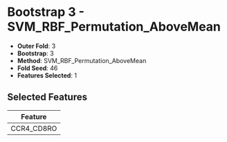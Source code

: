 # Bootstrap 3 - SVM_RBF_Permutation_AboveMean

- **Outer Fold**: 3
- **Bootstrap**: 3
- **Method**: SVM_RBF_Permutation_AboveMean
- **Fold Seed**: 46
- **Features Selected**: 1

## Selected Features

| Feature |
|---------|
| CCR4_CD8RO |
